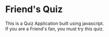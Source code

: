 # Friend's Quiz

This is a Quiz Application built using javascript.<br>
If you are a Friend's fan, you must try this quiz.
